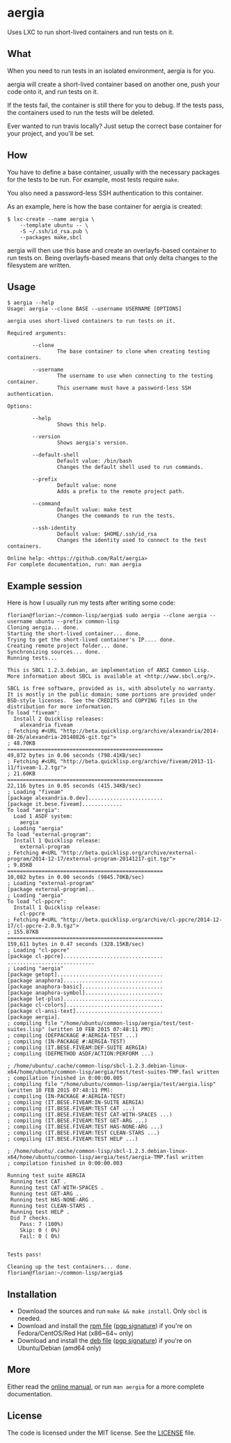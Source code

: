 # aergia

Uses LXC to run short-lived containers and run tests on it.

## What

When you need to run tests in an isolated environment, aergia is for
you.

aergia will create a short-lived container based on another one, push
your code onto it, and run tests on it.

If the tests fail, the container is still there for you to debug. If
the tests pass, the containers used to run the tests will be deleted.

Ever wanted to run travis locally? Just setup the correct base
container for your project, and you'll be set.

## How

You have to define a base container, usually with the necessary
packages for the tests to be run. For example, most tests require
`make`.

You also need a password-less SSH authentication to this container.

As an example, here is how the base container for aergia is created:

```
$ lxc-create --name aergia \
	--template ubuntu -- \
	-S ~/.ssh/id_rsa.pub \
	--packages make,sbcl
```

aergia will then use this base and create an overlayfs-based container
to run tests on. Being overlayfs-based means that only delta changes
to the filesystem are written.

## Usage

```
$ aergia --help
Usage: aergia --clone BASE --username USERNAME [OPTIONS]

aergia uses short-lived containers to run tests on it.

Required arguments:

        --clone
                The base container to clone when creating testing containers.

        --username
                The username to use when connecting to the testing container.
                This username must have a password-less SSH authentication.

Options:

        --help
                Shows this help.

        --version
                Shows aergia's version.

        --default-shell
                Default value: /bin/bash
                Changes the default shell used to run commands.

        --prefix
                Default value: none
                Adds a prefix to the remote project path.

        --command
                Default value: make test
                Changes the commands to run the tests.

        --ssh-identity
                Default value: $HOME/.ssh/id_rsa
                Changes the identity used to connect to the test containers.

Online help: <https://github.com/Ralt/aergia>
For complete documentation, run: man aergia
```

## Example session

Here is how I usually run my tests after writing some code:

```
florian@florian:~/common-lisp/aergia$ sudo aergia --clone aergia --username ubuntu --prefix common-lisp
Cloning aergia... done.
Starting the short-lived container... done.
Trying to get the short-lived container's IP.... done.
Creating remote project folder... done.
Synchronizing sources... done.
Running tests...

This is SBCL 1.2.3.debian, an implementation of ANSI Common Lisp.
More information about SBCL is available at <http://www.sbcl.org/>.

SBCL is free software, provided as is, with absolutely no warranty.
It is mostly in the public domain; some portions are provided under
BSD-style licenses.  See the CREDITS and COPYING files in the
distribution for more information.
To load "fiveam":
  Install 2 Quicklisp releases:
    alexandria fiveam
; Fetching #<URL "http://beta.quicklisp.org/archive/alexandria/2014-08-26/alexandria-20140826-git.tgz">
; 48.70KB
==================================================
49,872 bytes in 0.06 seconds (798.41KB/sec)
; Fetching #<URL "http://beta.quicklisp.org/archive/fiveam/2013-11-11/fiveam-1.2.tgz">
; 21.60KB
==================================================
22,116 bytes in 0.05 seconds (415.34KB/sec)
; Loading "fiveam"
[package alexandria.0.dev]........................
[package it.bese.fiveam].............
To load "aergia":
  Load 1 ASDF system:
    aergia
; Loading "aergia"
To load "external-program":
  Install 1 Quicklisp release:
    external-program
; Fetching #<URL "http://beta.quicklisp.org/archive/external-program/2014-12-17/external-program-20141217-git.tgz">
; 9.85KB
==================================================
10,082 bytes in 0.00 seconds (9845.70KB/sec)
; Loading "external-program"
[package external-program]..
; Loading "aergia"
To load "cl-ppcre":
  Install 1 Quicklisp release:
    cl-ppcre
; Fetching #<URL "http://beta.quicklisp.org/archive/cl-ppcre/2014-12-17/cl-ppcre-2.0.9.tgz">
; 155.87KB
==================================================
159,611 bytes in 0.47 seconds (328.15KB/sec)
; Loading "cl-ppcre"
[package cl-ppcre]................................
............................
; Loading "aergia"
[package getopt]..................................
[package anaphora]................................
[package anaphora-basic]..........................
[package anaphora-symbol].........................
[package let-plus]................................
[package cl-colors]...............................
[package cl-ansi-text]............................
[package aergia].
; compiling file "/home/ubuntu/common-lisp/aergia/test/test-suites.lisp" (written 10 FEB 2015 07:48:11 PM):
; compiling (DEFPACKAGE #:AERGIA-TEST ...)
; compiling (IN-PACKAGE #:AERGIA-TEST)
; compiling (IT.BESE.FIVEAM:DEF-SUITE AERGIA)
; compiling (DEFMETHOD ASDF/ACTION:PERFORM ...)

; /home/ubuntu/.cache/common-lisp/sbcl-1.2.3.debian-linux-x64/home/ubuntu/common-lisp/aergia/test/test-suites-TMP.fasl written
; compilation finished in 0:00:00.005
; compiling file "/home/ubuntu/common-lisp/aergia/test/aergia.lisp" (written 10 FEB 2015 07:48:11 PM):
; compiling (IN-PACKAGE #:AERGIA-TEST)
; compiling (IT.BESE.FIVEAM:IN-SUITE AERGIA)
; compiling (IT.BESE.FIVEAM:TEST CAT ...)
; compiling (IT.BESE.FIVEAM:TEST CAT-WITH-SPACES ...)
; compiling (IT.BESE.FIVEAM:TEST GET-ARG ...)
; compiling (IT.BESE.FIVEAM:TEST HAS-NONE-ARG ...)
; compiling (IT.BESE.FIVEAM:TEST CLEAN-STARS ...)
; compiling (IT.BESE.FIVEAM:TEST HELP ...)

; /home/ubuntu/.cache/common-lisp/sbcl-1.2.3.debian-linux-x64/home/ubuntu/common-lisp/aergia/test/aergia-TMP.fasl written
; compilation finished in 0:00:00.003

Running test suite AERGIA
 Running test CAT .
 Running test CAT-WITH-SPACES .
 Running test GET-ARG ..
 Running test HAS-NONE-ARG .
 Running test CLEAN-STARS .
 Running test HELP .
 Did 7 checks.
    Pass: 7 (100%)
    Skip: 0 ( 0%)
    Fail: 0 ( 0%)


Tests pass!

Cleaning up the test containers... done.
florian@florian:~/common-lisp/aergia$
```

## Installation

- Download the sources and run `make && make install`. Only `sbcl` is
  needed.
- Download and install the [rpm
  file](https://github.com/Ralt/aergia/releases/download/1.0.2/aergia-1.0.2-1.x86_64.rpm)
  ([pgp signature](https://github.com/Ralt/aergia/releases/download/1.0.2/aergia_1.0.2-rpm.sig))
  if you're on Fedora/CentOS/Red Hat (x86~64~ only)
- Download and install the [deb
  file](https://github.com/Ralt/aergia/releases/download/1.0.2/aergia_1.0.2_amd64.deb)
  ([pgp signature](https://github.com/Ralt/aergia/releases/download/1.0.2/aergia_1.0.2-deb.sig))
  if you're on Ubuntu/Debian (amd64 only)

## More

Either read the [online manual](manpage.md), or run `man aergia` for a
more complete documentation.

## License

The code is licensed under the MIT license. See the [LICENSE](LICENSE) file.
